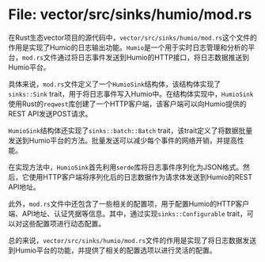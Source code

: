 # File: vector/src/sinks/humio/mod.rs

在Rust生态vector项目的源代码中，`vector/src/sinks/humio/mod.rs`这个文件的作用是实现了Humio的日志输出功能。`Humio`是一个用于实时日志管理和分析的平台，`mod.rs`文件通过将日志事件发送到Humio的HTTP接口，将日志数据推送到Humio平台。

具体来说，`mod.rs`文件定义了一个`HumioSink`结构体，该结构体实现了`sinks::Sink` trait，用于将日志事件写入Humio中。在结构体实现中，`HumioSink`使用Rust的`reqwest`库创建了一个HTTP客户端，该客户端可以向Humio提供的REST API发送POST请求。

`HumioSink`结构体还实现了`sinks::batch::Batch` trait，该trait定义了将数据批量发送到Humio平台的方法。批量发送可以减少每个事件的网络开销，并提高性能。

在实现方法中，`HumioSink`首先利用`serde`库将日志事件序列化为JSON格式。然后，它使用HTTP客户端将序列化后的日志数据作为请求体发送到Humio的REST API地址。

此外，`mod.rs`文件中还包含了一些相关的配置项，用于配置Humio的HTTP客户端、API地址、认证凭据等信息。其中，通过实现`sinks::Configurable` trait，可以对这些配置项进行动态配置。

总的来说，`vector/src/sinks/humio/mod.rs`文件的作用是实现了将日志数据发送到Humio平台的功能，并提供了相关的配置选项以进行灵活的配置。

